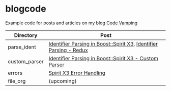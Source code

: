 # blogcode
Example code for posts and articles on my blog [Code Vamping](https://www.codevamping.com)

Directory | Post
----------|----
parse_ident   | [Identifier Parsing in Boost::Spirit X3](https://www.codevamping.com/2018/09/identifier-parsing-in-boost-spirit-x3/), [Identifier Parsing - Redux](https://www.codevamping.com/2018/09/identifier-parsing-redux/)
custom_parser | [Identifier Parsing in Boost::Spirit X3 - Custom Parser](https://www.codevamping.com/2018/09/identifier-parsing-in-boost-spirit-x3-custom-parser/)
errors        | [Spirit X3 Error Handling](https://www.codevamping.com/2018/12/spirit-x3-error-handling/)
file_org      | (upcoming)

